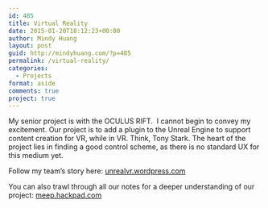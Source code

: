 ```yaml
---
id: 485
title: Virtual Reality
date: 2015-01-20T18:12:23+00:00
author: Mindy Huang
layout: post
guid: http://mindyhuang.com/?p=485
permalink: /virtual-reality/
categories:
  - Projects
format: aside
comments: true
project: true
---
```

My senior project is with the OCULUS RIFT.  I cannot begin to convey my excitement. Our project is to add a plugin to the Unreal Engine to support content creation for VR, while in VR. Think, Tony Stark. The heart of the project lies in finding a good control scheme, as there is no standard UX for this medium yet.

Follow my team&#8217;s story here: [unrealvr.wordpress.com](https://unrealvr.wordpress.com/)

You can also trawl through all our notes for a deeper understanding of our project: [meep.hackpad.com](https://meep.hackpad.com/)